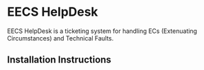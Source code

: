 <h1> EECS HelpDesk </h1>

EECS HelpDesk is a ticketing system for handling ECs (Extenuating Circumstances) and Technical Faults.

<h2> Installation Instructions </h2>